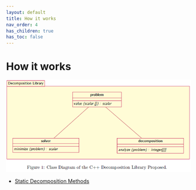 ```yaml
---
layout: default
title: How it works
nav_order: 4
has_children: true
has_toc: false
---
```

# How it works

![Class Diagram](images/class_diagram.png)


- [Static Decomposition Methods](how-it-works/static-decomposition-methods.md)


<!-- Generated with mdsplit: https://github.com/alandefreitas/mdsplit -->
